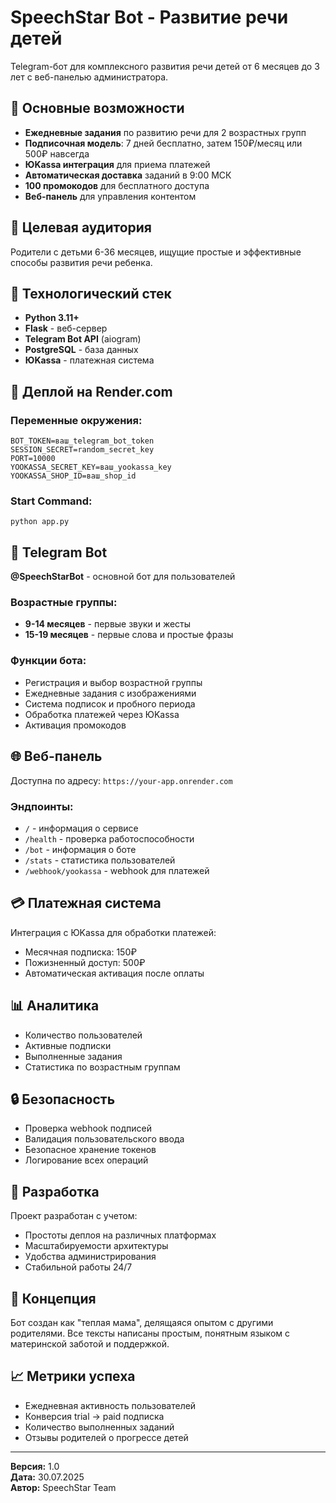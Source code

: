 # SpeechStar Bot - Развитие речи детей

Telegram-бот для комплексного развития речи детей от 6 месяцев до 3 лет с веб-панелью администратора.

## 🌟 Основные возможности

- **Ежедневные задания** по развитию речи для 2 возрастных групп
- **Подписочная модель**: 7 дней бесплатно, затем 150₽/месяц или 500₽ навсегда
- **ЮKassa интеграция** для приема платежей
- **Автоматическая доставка** заданий в 9:00 МСК
- **100 промокодов** для бесплатного доступа
- **Веб-панель** для управления контентом

## 🎯 Целевая аудитория

Родители с детьми 6-36 месяцев, ищущие простые и эффективные способы развития речи ребенка.

## 🔧 Технологический стек

- **Python 3.11+**
- **Flask** - веб-сервер
- **Telegram Bot API** (aiogram)
- **PostgreSQL** - база данных
- **ЮKassa** - платежная система

## 🚀 Деплой на Render.com

### Переменные окружения:
```
BOT_TOKEN=ваш_telegram_bot_token
SESSION_SECRET=random_secret_key
PORT=10000
YOOKASSA_SECRET_KEY=ваш_yookassa_key
YOOKASSA_SHOP_ID=ваш_shop_id
```

### Start Command:
```
python app.py
```

## 📱 Telegram Bot

**@SpeechStarBot** - основной бот для пользователей

### Возрастные группы:
- **9-14 месяцев** - первые звуки и жесты
- **15-19 месяцев** - первые слова и простые фразы

### Функции бота:
- Регистрация и выбор возрастной группы
- Ежедневные задания с изображениями
- Система подписок и пробного периода
- Обработка платежей через ЮKassa
- Активация промокодов

## 🌐 Веб-панель

Доступна по адресу: `https://your-app.onrender.com`

### Эндпоинты:
- `/` - информация о сервисе
- `/health` - проверка работоспособности
- `/bot` - информация о боте
- `/stats` - статистика пользователей
- `/webhook/yookassa` - webhook для платежей

## 💳 Платежная система

Интеграция с ЮKassa для обработки платежей:
- Месячная подписка: 150₽
- Пожизненный доступ: 500₽
- Автоматическая активация после оплаты

## 📊 Аналитика

- Количество пользователей
- Активные подписки
- Выполненные задания
- Статистика по возрастным группам

## 🔒 Безопасность

- Проверка webhook подписей
- Валидация пользовательского ввода
- Безопасное хранение токенов
- Логирование всех операций

## 📝 Разработка

Проект разработан с учетом:
- Простоты деплоя на различных платформах
- Масштабируемости архитектуры
- Удобства администрирования
- Стабильной работы 24/7

## 🎵 Концепция

Бот создан как "теплая мама", делящаяся опытом с другими родителями. Все тексты написаны простым, понятным языком с материнской заботой и поддержкой.

## 📈 Метрики успеха

- Ежедневная активность пользователей
- Конверсия trial → paid подписка  
- Количество выполненных заданий
- Отзывы родителей о прогрессе детей

---

**Версия:** 1.0  
**Дата:** 30.07.2025  
**Автор:** SpeechStar Team